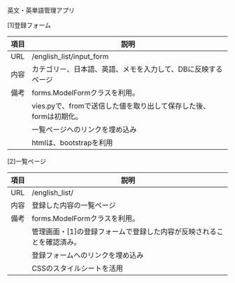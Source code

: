 英文・英単語管理アプリ

[1]登録フォーム　

|項目  | 説明|
|-----------------|----------------------------------------------|
| URL   | /english_list/input_form|
| 内容  | カテゴリー、日本語、英語、メモを入力して、DBに反映するページ                              |
| 備考  | forms.ModelFormクラスを利用。|
| 　　  |  vies.pyで、fromで送信した値を取り出して保存した後、formは初期化。
| 　　  | 一覧ページへのリンクを埋め込み
| 　　  | htmlは、bootstrapを利用


[2]一覧ページ

|項目  | 説明|
|-----------------|----------------------------------------------|
| URL         | /english_list/ |
| 内容  | 登録した内容の一覧ページ|
| 備考  | forms.ModelFormクラスを利用。|
| 　　  | 管理画面・[1]の登録フォームで登録した内容が反映されることを確認済み。
| 　　  | 登録フォームへのリンクを埋め込み
| 　　  | CSSのスタイルシートを活用
